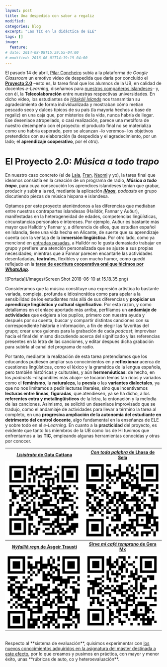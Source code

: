 ```yaml
---
layout: post
title: Una despedida con sabor a regaliz
modified:
categories: blog
excerpt: "Las TIC en la didáctica de ELE"
tags: []
image:
  feature:
# date: 2014-08-08T15:39:55-04:00
# modified: 2016-06-01T14:19:19-04:00
---
```


El pasado 14 de abril, <a href="https://www.laopinioncoruna.es/contraportada/2010/04/01/pilar-concheiro-espanol-tierras-vikingas/370478.html" target="_blank">Pilar Concheiro</a> subía a la plataforma de _Google Classroom_ un emotivo vídeo de despedida que daría por concluido el <a href="https://docs.google.com/document/d/1H58zZLbBANnXFQOmvcGZtIKY-Ss6r7NqzxZAXsKW3bU/edit?usp=sharing" target="_blank">**Proyecto 2.0**</a> –esto es, la tarea final que los alumnos de la UB, en calidad de docentes _e-Learning_, diseñamos para <a href="https://immalopez.github.io/blog/halldor-primera-toma/" target="_blank">nuestros compañeros islandeses</a>– y, con él, la **Telecolaboración** entre nuestras respectivas universidades. En dicho vídeo, los estudiantes de <a href="http://english.hi.is" target="_blank">_Háskóli Íslands_</a> nos transmitían su agradecimiento de forma individualizada y mostraban cómo metían pescado seco y dulces típicos de su país (la mayoría hechos a base de regaliz) en una caja que, por misterios de la vida, nunca habría de llegar. Ese desenlace atropellado, o casi realización, parece una metáfora de nuestro desempeño con el proyecto: el producto final no se materializa como uno habría esperado, pero se alcanzan –lo veremos– los objetivos pretendidos con su elaboración (la despedida y el agradecimiento, por un lado; el **aprendizaje cooperativo**, por el otro).

# El Proyecto 2.0: _Música a todo trapo_

En nuestro caso concreto (el de <a href="https://verborreadeverba-errante.blogspot.com" target="_blank">Laia</a>, <a href="http://elefantearana.blogspot.com" target="_blank">Fran</a>, <a href="http://ele365.blogspot.com" target="_blank">Naomi</a> y yo), la tarea final que ideamos consistía en la creación de un programa de radio, **_Música a todo trapo_**, para cuya consecución los aprendices islandeses tenían que grabar, producir y subir a la red, mediante la aplicación <a href="https://www.ivoox.com" target="_blank">**_iVoox_**</a>, _podcasts_ en grupo discutiendo piezas de música hispana e islandesa.

Optamos por este proyecto ateniéndonos a las diferencias que mediaban entre nuestras contrapartes islandesas (Halldór, Fannar y Auður), manifestadas en la heterogeneidad de edades, competencias lingüísticas, circunstancias personales e intereses. Por ejemplo, Auður es bastante más mayor que Halldór y Fannar y, a diferencia de ellos, que estudian español en Islandia, tiene una vida hecha en Alicante, de suerte que su aprendizaje cuenta con la ventaja de la **inmersión lingüística**. Por otro lado, como ya mencioné en <a href="https://immalopez.github.io/blog/e-learning-1/" target="_blank">entradas pasadas</a>, a Halldór no le gusta demasiado trabajar en grupo y prefiere una atención personalizada que se ajuste a sus propias necesidades; mientras que a Fannar parecen encantarle las actividades desenfadadas, **teatrales**, flexibles y con mucho humor, como quedó reflejado en la <a href="https://www.youtube.com/watch?v=GSbIqSEuaLA" target="_blank">**tarea de escritura cooperativa oral que hicimos por _WhatsApp_**</a>.

![Portada](/images/Screen Shot 2018-06-10 at 15.18.35.png)

Consideramos que la música constituye una expresión artística lo bastante variada, compleja, profunda e idiosincrática como para apelar a la sensibilidad de los estudiantes más allá de sus diferencias y **propiciar un aprendizaje lingüístico y cultural significativo**. Por esta razón, y como detallamos en el enlace aportado más arriba, perfilamos un **andamiaje de actividades** que exigiera a los pupilos, primero con nuestra ayuda y después por su cuenta, buscar y compartir distintas canciones con su correspondiente historia e información, a fin de elegir las favoritas del grupo; crear unos guiones para la grabación de cada _podcast_; improvisar hacia el final del mismo discutiendo acerca del significado y las referencias presentes en la letra de las canciones, y editar después dicha grabación para subirla al canal del programa de radio.

Por tanto, mediante la realización de esta tarea pretendíamos que los educandos pudiesen ampliar sus conocimientos en y **reflexionar** acerca de cuestiones lingüísticas, como el léxico y la gramática de la lengua española, pero también históricas y culturales, y aún **hermenéuticas**: de hecho, en los _podcasts_ –disponibles más abajo– se tocaron temas tan ricos y variados como el **feminismo**, la **naturaleza**, la **poesía** o las **variantes dialectales**, ya que no nos limitamos a pedir lecturas literales, sino que incentivamos **lecturas entre líneas**, **figuradas**, que atendiesen, ya se ha dicho, a los **referentes extra y metalingüísticos** de la letra, la entonación y la melodía de las canciones. Asimismo, se solicitó un desenlace improvisado que se tradujo, como el andamiaje de actividades para llevar a término la tarea al completo, en una **progresiva ampliación de la autonomía del estudiante en detrimento del control docente**, algo fundamental en la enseñanza de ELE y sobre todo en el _e-Learning_. En cuanto a la **practicidad** del proyecto, es evidente que tanto los miembros de la UB como los de HI tuvimos que enfrentarnos a las **TIC**, empleando algunas herramientas conocidas y otras por conocer.

<table width="50%">
  <tbody>
    <tr>
      <th>
        <center><a href="https://www.ivoox.com/24833451" target="_blank"><i>Lisístrata</i> de Gata Cattana</a></center>
      </th>
      <th>
        <center><a href="https://www.ivoox.com/25206586" target="_blank"><i>Con toda palabra</i> de Lhasa de Sela</a></center>
      </th>
    </tr>
    <tr>
      <td width="25%" style="padding:0px;">
        <center><img src="/images/lisistrata.png" /></center>
      </td>
      <td width="25%" style="padding:0px;">
        <center><img src="/images/con toda.png" /></center>
      </td>
    </tr>
    <tr>
      <th>
        <center><a href="https://www.ivoox.com/25247640" target="_blank"><i>Nýfallið  regn</i> de Ásgeir Trausti</a></center>
      </th>
      <th>
        <center><a href="http://www.ivoox.com/25479947" target="_blank"><i>Sirve mi café temprano</i> de Gera Mx</a></center>
      </th>
    </tr>
    <tr>
      <td width="25%" style="padding:0px;">
        <center><img src="/images/nyfallid.png" /></center>
      </td>
      <td width="25%" style="padding:0px;">
        <center><img src="/images/sirve mi cafe.png" /></center>
      </td>
    </tr>
  </tbody>
</table>

</br>
Respecto al **sistema de evaluación**, quisimos experimentar con <a href="https://immalopez.github.io/blog/evaluacion-antes-y-despues/" target="_blank">los nuevos conocimientos adquiridos en la asignatura del máster destinada a este efecto</a>, por lo que creamos y pusimos en práctica, con mayor y menor éxito, unas **rúbricas de auto, co y heteroevaluación**. 
